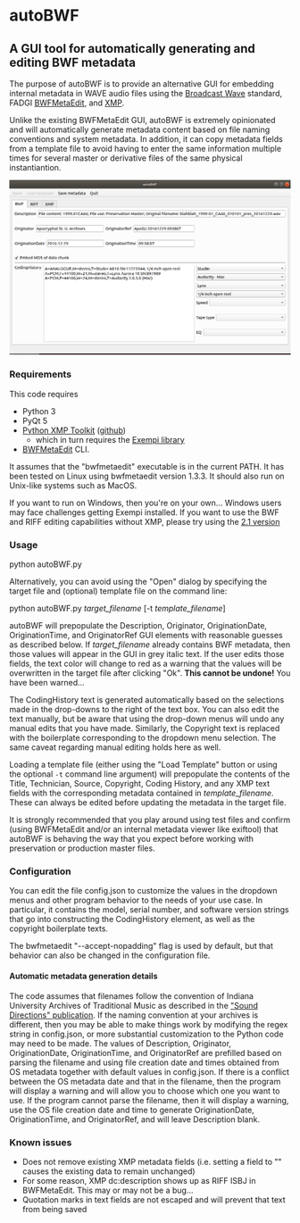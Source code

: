 # autoBWF

## A GUI tool for automatically generating and editing BWF metadata

The purpose of autoBWF is to provide an alternative GUI for embedding internal metadata in WAVE audio files using the [Broadcast Wave](https://en.wikipedia.org/wiki/Broadcast_Wave_Format) standard, FADGI [BWFMetaEdit](https://mediaarea.net/BWFMetaEdit), and [XMP](https://en.wikipedia.org/wiki/Extensible_Metadata_Platform). 

Unlike the existing BWFMetaEdit GUI, autoBWF is extremely opinionated and will automatically generate metadata content based on file naming conventions and system metadata. In addition, it can copy metadata fields from a template file to avoid having to enter the same information multiple times for several master or derivative files of the same physical instantiantion.


![screenshot of GUI](screenshot.png)


### Requirements

This code requires 
* Python 3
* PyQt 5 
* [Python XMP Toolkit](http://python-xmp-toolkit.readthedocs.io/en/latest/index.html#) ([github](https://github.com/python-xmp-toolkit/python-xmp-toolkit))
  * which in turn requires the [Exempi library](https://libopenraw.freedesktop.org/wiki/Exempi/)
* [BWFMetaEdit](https://mediaarea.net/BWFMetaEdit/Download) CLI. 

It assumes that the "bwfmetaedit" executable is in the current PATH. It has been tested on Linux using bwfmetaedit version 1.3.3. It should also run on Unix-like systems such as MacOS. 

If you want to run on Windows, then you're on your own... Windows users may face challenges getting Exempi installed. If you want to use the BWF and RIFF editing capabilities without XMP, please try using the [2.1 version](https://github.com/Ukrainian-History/autoBWF/releases/tag/v2.1)


### Usage

python autoBWF.py

Alternatively, you can avoid using the "Open" dialog by specifying the target file and (optional) template file on the command line:

python autoBWF.py *target_filename* [-t *template_filename*]

autoBWF will prepopulate the Description, Originator, OriginationDate, OriginationTime, and OriginatorRef GUI elements with reasonable guesses as described below. If *target_filename* already contains BWF metadata, then those values will appear in the GUI in grey italic text. If the user edits those fields, the text color will change to red as a warning that the values will be overwritten in the target file after clicking "Ok". **This cannot be undone!** You have been warned...

The CodingHistory text is generated automatically based on the selections made in the drop-downs to the right of the text box. You can also edit the text manually, but be aware that using the drop-down menus will undo any manual edits that you have made. Similarly, the Copyright text is replaced with the boilerplate corresponding to the dropdown menu selection. The same caveat regarding manual editing holds here as well.

Loading a template file (either using the "Load Template" button or using the optional `-t` command line argument) will prepopulate the contents of the Title, Technician, Source, Copyright, Coding History, and any XMP text fields with the corresponding metadata contained in *template_filename*. These can always be edited before updating the metadata in the target file.

It is strongly recommended that you play around using test files and confirm (using BWFMetaEdit and/or an internal metadata viewer like exiftool) that autoBWF is behaving the way that you expect before working with preservation or production master files.

### Configuration

You can edit the file config.json to customize the values in the dropdown menus and other program behavior to the needs of your use case. In particular, it contains the model, serial number, and software version strings that go into constructing the CodingHistory element, as well as the copyright boilerplate texts. 

The bwfmetaedit "--accept-nopadding" flag is used by default, but that behavior can also be changed in the configuration file.


#### Automatic metadata generation details

 The code assumes that filenames follow the convention of Indiana University Archives of Traditional Music as described in the ["Sound Directions" publication](http://www.dlib.indiana.edu/projects/sounddirections/papersPresent/index.shtml). If the naming convention at your archives is different, then you may be able to make things work by modifying the regex string in config.json, or more substantial customization to the Python code may need to be made. The values of Description, Originator, OriginationDate, OriginationTime, and OriginatorRef are prefilled based on parsing the filename and using file creation date and times obtained from OS metadata together with default values in config.json. If there is a conflict between the OS metadata date and that in the filename, then the program will display a warning and will allow you to choose which one you want to use. If the program cannot parse the filename, then it will display a warning, use the OS file creation date and time to generate OriginationDate, OriginationTime, and OriginatorRef, and will leave Description blank.


### Known issues

* Does not remove existing XMP metadata fields (i.e. setting a field to "" causes the existing data to remain unchanged)
* For some reason, XMP dc:description shows up as RIFF ISBJ in BWFMetaEdit. This may or may not be a bug...
* Quotation marks in text fields are not escaped and will prevent that text from being saved
